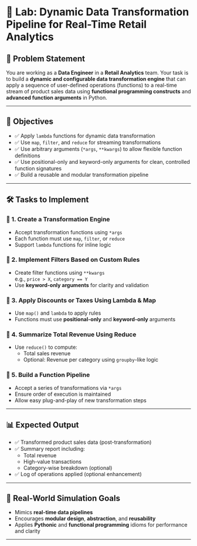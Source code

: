 # 🧪 Lab: Dynamic Data Transformation Pipeline for Real-Time Retail Analytics

## 📘 Problem Statement

You are working as a **Data Engineer** in a **Retail Analytics** team. Your task is to build a **dynamic and configurable data transformation engine** that can apply a sequence of user-defined operations (functions) to a real-time stream of product sales data using **functional programming constructs** and **advanced function arguments** in Python.

---

## 🎯 Objectives

- ✅ Apply `lambda` functions for dynamic data transformation  
- ✅ Use `map`, `filter`, and `reduce` for streaming transformations  
- ✅ Use arbitrary arguments (`*args`, `**kwargs`) to allow flexible function definitions  
- ✅ Use positional-only and keyword-only arguments for clean, controlled function signatures  
- ✅ Build a reusable and modular transformation pipeline  

---

## 🛠️ Tasks to Implement

### 🔹 1. Create a Transformation Engine

- Accept transformation functions using `*args`
- Each function must use `map`, `filter`, or `reduce`
- Support `lambda` functions for inline logic

### 🔹 2. Implement Filters Based on Custom Rules

- Create filter functions using `**kwargs`  
  e.g., `price > X`, `category == Y`
- Use **keyword-only arguments** for clarity and validation

### 🔹 3. Apply Discounts or Taxes Using Lambda & Map

- Use `map()` and `lambda` to apply rules
- Functions must use **positional-only** and **keyword-only** arguments

### 🔹 4. Summarize Total Revenue Using Reduce

- Use `reduce()` to compute:
  - Total sales revenue
  - Optional: Revenue per category using `groupby`-like logic

### 🔹 5. Build a Function Pipeline

- Accept a series of transformations via `*args`
- Ensure order of execution is maintained
- Allow easy plug-and-play of new transformation steps

---

## 📊 Expected Output

- ✅ Transformed product sales data (post-transformation)  
- ✅ Summary report including:
  - Total revenue
  - High-value transactions
  - Category-wise breakdown (optional)
- ✅ Log of operations applied (optional enhancement)

---

## 🚀 Real-World Simulation Goals

- Mimics **real-time data pipelines**
- Encourages **modular design**, **abstraction**, and **reusability**
- Applies **Pythonic** and **functional programming** idioms for performance and clarity

---

